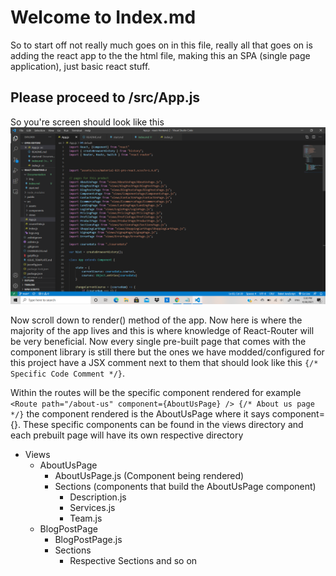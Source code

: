 # Welcome to Index.md

So to start off not really much goes on in this file, really all that goes on is adding the react app to the the html file, making this an SPA (single page application), just basic react stuff.

## Please proceed to /src/App.js

So you're screen should look like this
![App.js](img/App.png)

Now scroll down to render() method of the app. Now here is where the majority of the app lives and this is where knowledge of React-Router will be very beneficial. Now every single pre-built page that comes with the component library is still there but the ones we have modded/configured for this project have a JSX comment next to them that should look like this `{/* Specific Code Comment */}`.

Within the routes will be the specific component rendered for example `<Route path="/about-us" component={AboutUsPage} /> {/* About us page */}` the component rendered is the AboutUsPage where it says component={}. These specific components can be found in the views directory and each prebuilt page will have its own respective directory

- Views
    - AboutUsPage
        - AboutUsPage.js (Component being rendered)
        - Sections (components that build the AboutUsPage component)
            - Description.js
            - Services.js
            - Team.js
    - BlogPostPage
        - BlogPostPage.js
        - Sections
            - Respective Sections and so on